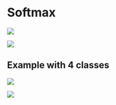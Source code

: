 # Softmax

![](https://i.imgur.com/tt2u0na.jpg)

![](https://i.imgur.com/bVnoAP0.jpg)

## Example with 4 classes


![](https://i.imgur.com/eU9feZ5.jpg)

![](https://i.imgur.com/iMgnzsw.jpg)
